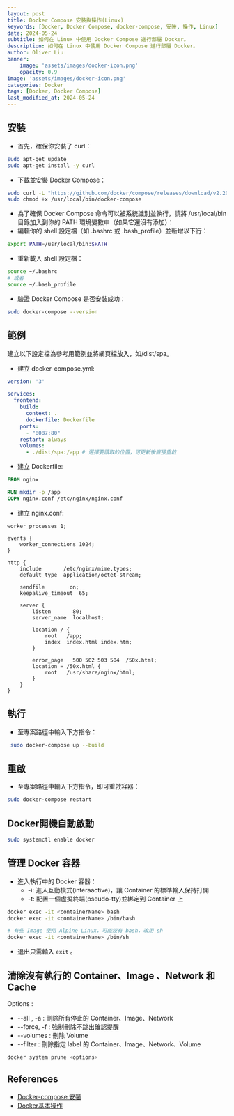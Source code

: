 ```yaml
---
layout: post
title: Docker Compose 安裝與操作(Linux)
keywords: [Docker, Docker Compose, docker-compose, 安裝, 操作, Linux]
date: 2024-05-24
subtitle: 如何在 Linux 中使用 Docker Compose 進行部屬 Docker。
description: 如何在 Linux 中使用 Docker Compose 進行部屬 Docker。
author: Oliver Liu
banner:
    image: 'assets/images/docker-icon.png'
    opacity: 0.9
image: 'assets/images/docker-icon.png'
categories: Docker
tags: [Docker, Docker Compose]
last_modified_at: 2024-05-24
--- 
```



## 安裝

- 首先，確保你安裝了 curl：
```sh
sudo apt-get update
sudo apt-get install -y curl
```
- 下載並安裝 Docker Compose：
```sh
sudo curl -L "https://github.com/docker/compose/releases/download/v2.20.2/docker-compose-$(uname -s)-$(uname -m)" -o /usr/local/bin/docker-compose
sudo chmod +x /usr/local/bin/docker-compose
```
- 為了確保 Docker Compose 命令可以被系統識別並執行，請將 /usr/local/bin 目錄加入到你的 PATH 環境變數中（如果它還沒有添加）：
- 編輯你的 shell 設定檔（如 .bashrc 或 .bash_profile）並新增以下行：
```sh
export PATH=/usr/local/bin:$PATH
```
- 重新載入 shell 設定檔：
```sh
source ~/.bashrc
# 或者
source ~/.bash_profile
```

- 驗證 Docker Compose 是否安裝成功：
```sh
sudo docker-compose --version
```

## 範例
建立以下設定檔為參考用範例並將網頁檔放入，如/dist/spa。
- 建立 docker-compose.yml:

```yml
version: '3'

services:
  frontend:
    build:
      context: .
      dockerfile: Dockerfile
    ports:
      - "8087:80"
    restart: always
    volumes:
      - ./dist/spa:/app # 選擇要讀取的位置，可更新後直接重啟
```

- 建立 Dockerfile:

```Dockerfile
FROM nginx

RUN mkdir -p /app
COPY nginx.conf /etc/nginx/nginx.conf
```

-  建立 nginx.conf:

```nginx
worker_processes 1;

events { 
    worker_connections 1024; 
}

http {
    include       /etc/nginx/mime.types;
    default_type  application/octet-stream;

    sendfile        on;
    keepalive_timeout  65;

    server {
        listen       80;
        server_name  localhost;

        location / {
            root   /app;
            index  index.html index.htm;
        }

        error_page   500 502 503 504  /50x.html;
        location = /50x.html {
            root   /usr/share/nginx/html;
        }
    }
}
```

## 執行
- 至專案路徑中輸入下方指令：

```sh
 sudo docker-compose up --build
```

## 重啟
- 至專案路徑中輸入下方指令，即可重啟容器：

```sh
sudo docker-compose restart
```

## Docker開機自動啟動

```sh
sudo systemctl enable docker
```

## 管理 Docker 容器

- 進入執行中的 Docker 容器：
    - -i: 進入互動模式(interaactive)，讓 Container 的標準輸入保持打開
    - -t: 配置一個虛擬終端(pseudo-tty)並綁定到 Container 上

```sh
docker exec -it <containerName> bash
docker exec -it <containerName> /bin/bash

# 有些 Image 使用 Alpine Linux，可能沒有 bash，改用 sh
docker exec -it <containerName> /bin/sh
```
- 退出只需輸入 `exit` 。

## 清除沒有執行的 Container、Image 、Network 和 Cache
Options :
- --all , -a : 刪除所有停止的 Container、Image、Network
- --force, -f : 強制刪除不跳出確認提醒
- --volumes : 刪除 Volume
- --filter : 刪除指定 label 的 Container、Image、Network、Volume

```sh
docker system prune <options>
```



## References
- [Docker-compose 安裝](https://hackmd.io/@jimmy801/docker_compose_install)
- [Docker基本操作](https://hackmd.io/@tienyulin/docker2)
